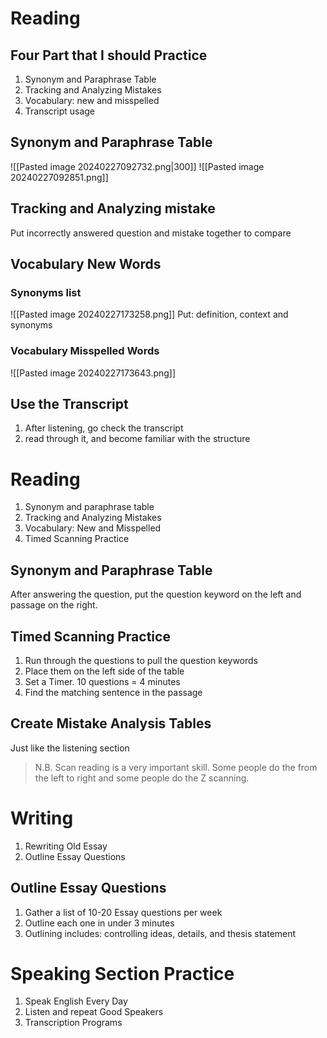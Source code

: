 # Reading 
## Four Part that I should Practice 

1. Synonym and Paraphrase Table
2. Tracking and Analyzing Mistakes 
3. Vocabulary: new and misspelled 
4. Transcript usage 

## Synonym and Paraphrase Table 
![[Pasted image 20240227092732.png|300]]
![[Pasted image 20240227092851.png]]

## Tracking and Analyzing mistake 
Put  incorrectly answered question and mistake together to compare  
## Vocabulary New Words
### Synonyms list 
![[Pasted image 20240227173258.png]]
Put: definition, context and synonyms 
### Vocabulary Misspelled Words 
![[Pasted image 20240227173643.png]]
## Use the Transcript

1. After listening, go check the transcript 
2. read through it, and become familiar with the structure

# Reading
1. Synonym and paraphrase table
2. Tracking and Analyzing Mistakes
3. Vocabulary: New and Misspelled
4. Timed Scanning Practice 

## Synonym and Paraphrase Table 

After answering the question, put the question keyword on the left and passage on the right.

## Timed Scanning Practice 

1. Run through the questions to pull the question keywords 
2. Place them on the left side of the table 
3. Set a Timer. 10 questions = 4 minutes 
4. Find the matching sentence in the passage 

## Create Mistake Analysis Tables 

Just like the listening section

> N.B. Scan reading is a very important skill. Some people do the from the left to right and some people do the Z scanning. 


# Writing 

1. Rewriting Old Essay 
2. Outline Essay Questions 


## Outline Essay Questions 

1. Gather a list of 10-20 Essay questions per week
2. Outline each one in under 3 minutes 
3. Outlining includes: controlling ideas, details, and thesis statement 

# Speaking Section Practice 

1. Speak English Every Day 
2. Listen and repeat Good Speakers
3. Transcription Programs 